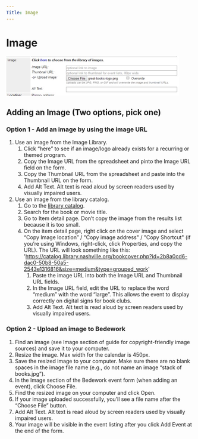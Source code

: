 ```yaml
---
Title: Image
---
```

#  Image
![img "choose from library of images"](../img/upload-image.jpg)
## Adding an Image (Two options, pick one)

### Option 1 - Add an image by using the image URL

1.	Use an image from the Image Library.
    1.	Click “here” to see if an image/logo already exists for a recurring or themed program.
    1. Copy the Image URL from the spreadsheet and pinto the Image URL field on the form.
    1. Copy the Thumbnail URL from the spreadsheet and paste into the Thumbnail URL on the form.
    1. Add Alt Text. Alt text is read aloud by screen readers used by visually impaired users.
1. Use an image from the library catalog.
    1. Go to the [library catalog](https://catalog.library.nashville.org).
    1.	Search for the book or movie title.
    1.	Go to Item detail page. Don’t copy the image from the results list because it is too small.
    1.	On the item detail page, right click on the cover image and select “Copy Image location” / "Copy image address" / "Copy Shortcut" (if you’re using Windows, right-click, click Properties, and copy the URL). The URL will look something like this: 'https://catalog.library.nashville.org/bookcover.php?id=2b8a0cd6-dac0-50b8-50a5-2543e1316816&size=medium&type=grouped_work'
        1.	Paste the image URL into both the Image URL and Thumbnail URL fields.
        1.	In the Image URL field, edit the URL to replace the word “medium” with the word “large”. This allows the event to display correctly on digital signs for book clubs.
        1.	Add Alt Text. Alt text is read aloud by screen readers used by visually impaired users.

### Option 2 - Upload an image to Bedework

1.	Find an image (see Image section of guide for copyright-friendly image sources) and save it to your computer.
1.	Resize the image. Max width for the calendar is 450px.
1.	Save the resized image to your computer. Make sure there are no blank spaces in the image file name (e.g., do not name an image “stack of books.jpg”).
1.	In the Image section of the Bedework event form (when adding an event), click Choose File.
1.	Find the resized image on your computer and click Open.
1.	If your image uploaded successfully, you’ll see a file name after the “Choose File” button.
1.	Add Alt Text. Alt text is read aloud by screen readers used by visually impaired users.
1.	Your image will be visible in the event listing after you click Add Event at the end of the form.